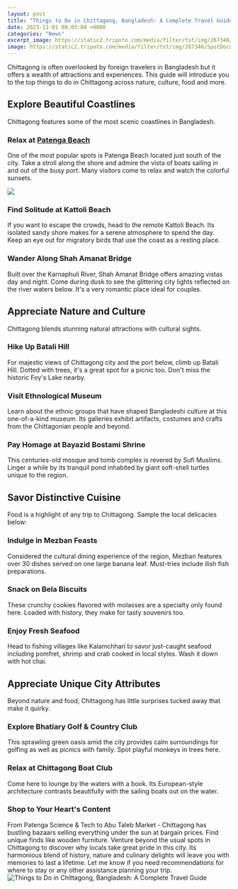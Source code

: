 ```yaml
---
layout: post
title: "Things to Do in Chittagong, Bangladesh: A Complete Travel Guide"
date: 2023-11-01 08:03:04 +0000
categories: "News"
excerpt_image: https://static2.tripoto.com/media/filter/tst/img/267346/SpotDocument/1498570282_1498570278_8572196250_566750e6cb_z.jpg
image: https://static2.tripoto.com/media/filter/tst/img/267346/SpotDocument/1498570282_1498570278_8572196250_566750e6cb_z.jpg
---
```


Chittagong is often overlooked by foreign travelers in Bangladesh but it offers a wealth of attractions and experiences. This guide will introduce you to the top things to do in Chittagong across nature, culture, food and more.
## Explore Beautiful Coastlines  
Chittagong features some of the most scenic coastlines in Bangladesh.
### Relax at [Patenga Beach](https://setit.github.io/2024-01-02-menjelajah-turki-sebagai-perempuan-solo/)
One of the most popular spots is Patenga Beach located just south of the city. Take a stroll along the shore and admire the vista of boats sailing in and out of the busy port. Many visitors come to relax and watch the colorful sunsets. 

![](https://youimg1.tripcdn.com/target/0ww3j120006pj4ogy0DE9_D_1180_558.jpg)
### Find Solitude at Kattoli Beach
If you want to escape the crowds, head to the remote Kattoli Beach. Its isolated sandy shore makes for a serene atmosphere to spend the day. Keep an eye out for migratory birds that use the coast as a resting place.
### Wander Along Shah Amanat Bridge  
Built over the Karnaphuli River, Shah Amanat Bridge offers amazing vistas day and night. Come during dusk to see the glittering city lights reflected on the river waters below. It's a very romantic place ideal for couples.
## Appreciate Nature and Culture
Chittagong blends stunning natural attractions with cultural sights.
### Hike Up Batali Hill
For majestic views of Chittagong city and the port below, climb up Batali Hill. Dotted with trees, it's a great spot for a picnic too. Don't miss the historic Foy's Lake nearby.
### Visit Ethnological Museum
Learn about the ethnic groups that have shaped Bangladeshi culture at this one-of-a-kind museum. Its galleries exhibit artifacts, costumes and crafts from the Chittagonian people and beyond.
### Pay Homage at Bayazid Bostami Shrine   
This centuries-old mosque and tomb complex is revered by Sufi Muslims. Linger a while by its tranquil pond inhabited by giant soft-shell turtles unique to the region.
## Savor Distinctive Cuisine
Food is a highlight of any trip to Chittagong. Sample the local delicacies below: 
### Indulge in Mezban Feasts
Considered the cultural dining experience of the region, Mezban features over 30 dishes served on one large banana leaf. Must-tries include ilish fish preparations. 
### Snack on Bela Biscuits
These crunchy cookies flavored with molasses are a specialty only found here. Loaded with history, they make for tasty souvenirs too.
### Enjoy Fresh Seafood 
Head to fishing villages like Kalamchhari to savor just-caught seafood including pomfret, shrimp and crab cooked in local styles. Wash it down with hot chai.
## Appreciate Unique City Attributes
Beyond nature and food, Chittagong has little surprises tucked away that make it quirky.
### Explore Bhatiary Golf & Country Club
This sprawling green oasis amid the city provides calm surroundings for golfing as well as picnics with family. Spot playful monkeys in trees here.  
### Relax at Chittagong Boat Club
Come here to lounge by the waters with a book. Its European-style architecture contrasts beautifully with the sailing boats out on the water. 
### Shop to Your Heart's Content
From Patenga Science & Tech to Abu Taleb Market - Chittagong has bustling bazaars selling everything under the sun at bargain prices. Find unique finds like wooden furniture.
Venture beyond the usual spots in Chittagong to discover why locals take great pride in this city. Its harmonious blend of history, nature and culinary delights will leave you with memories to last a lifetime. Let me know if you need recommendations for where to stay or any other assistance planning your trip.
![Things to Do in Chittagong, Bangladesh: A Complete Travel Guide](https://static2.tripoto.com/media/filter/tst/img/267346/SpotDocument/1498570282_1498570278_8572196250_566750e6cb_z.jpg)